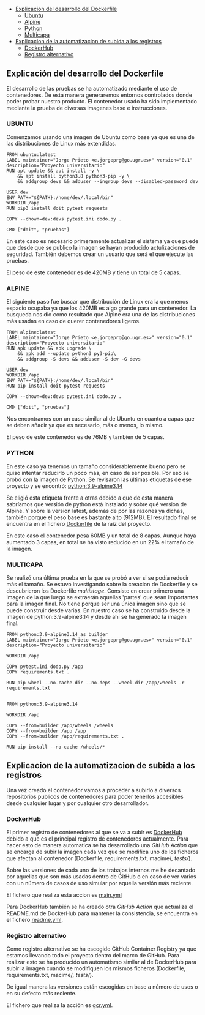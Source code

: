 * [Explicacion del desarrollo del Dockerfile](#explicacion-del-desarrollo-del-dockerfile)
  * [Ubuntu](#ubuntu)
  * [Alpine](#alpine)
  * [Python](#python)
  * [Multicapa](#multicapa)
* [Explicacion de la automatizacion de subida a los registros](#explicacion-de-la-automatizacion-de-subida-a-los-registros)
  * [DockerHub](#dockerhub)
  * [Registro alternativo](#registro-alternativo)

## Explicación del desarrollo del Dockerfile

El desarrollo de las pruebas se ha automatizado mediante el uso de contenedores. De esta manera generaremos entornos controlados donde poder probar nuestro producto. El contenedor usado ha sido implementado mediante la prueba de diversas imagenes base e instrucciones.

### UBUNTU 

Comenzamos usando una imagen de Ubuntu como base ya que es una de las distribuciones de Linux más extendidas. 

```
FROM ubuntu:latest
LABEL maintainer="Jorge Prieto <e.jorgeprg@go.ugr.es>" version="0.1" description="Proyecto universitario"
RUN apt update && apt install -y \
    && apt install python3.8 python3-pip -y \
    && addgroup devs && adduser --ingroup devs --disabled-password dev

USER dev
ENV PATH="${PATH}:/home/dev/.local/bin"
WORKDIR /app
RUN pip3 install doit pytest requests

COPY --chown=dev:devs pytest.ini dodo.py . 

CMD ["doit", "pruebas"]

```

En este caso es necesario primeramente actualizar el sistema ya que puede que desde que se publico la imagen se hayan producido actulizaciones de seguridad. También debemos crear un usuario que será el que ejecute las pruebas.

El peso de este contenedor es de 420MB y tiene un total de 5 capas.


### ALPINE

El siguiente paso fue buscar que distribución de Linux era la que menos espacio ocupaba ya que los 420MB es algo grande para un contenedor. La busqueda nos dio como resultado que Alpine era una de las distribuciones más usadas en caso de querer contenedores ligeros. 

```
FROM alpine:latest
LABEL maintainer="Jorge Prieto <e.jorgeprg@go.ugr.es>" version="0.1" description="Proyecto universitario"
RUN apk update && apk upgrade \
    && apk add --update python3 py3-pip\
    && addgroup -S devs && adduser -S dev -G devs

USER dev
WORKDIR /app
ENV PATH="${PATH}:/home/dev/.local/bin"
RUN pip install doit pytest requests

COPY --chown=dev:devs pytest.ini dodo.py . 

CMD ["doit", "pruebas"]
```

Nos encontramos con un caso similar al de Ubuntu en cuanto a capas que se deben añadir ya que es necesario, más o menos, lo mismo.

El peso de este contenedor es de 76MB y tambien de 5 capas. 


### PYTHON

En este caso ya tenemos un tamaño considerablemente bueno pero se quiso intentar reducirlo un poco más, en caso de ser posible. Por eso se probó con la imagen de Python. Se revisaron las últimas etiquetas de ese proyecto y se encontró: [python:3.9-alpine3.14](https://hub.docker.com/layers/python/library/python/3.9-alpine3.14/images/sha256-5cbd0b50f0c3a01ac017a70792a8f1f266d18351f8486eb2a067c2cbf85cc636?context=explore)

Se eligió esta etiqueta frente a otras debido a que de esta manera sabríamos que versión de python está instalado y sobre qué version de Alpine. Y sobre la version latest, además de por las razones ya dichas, también porque el peso base es bastante alto (912MB). El resultado final se encuentra en el fichero [Dockerfile](https://github.com/soyjorgeprg/macime/blob/1fb6be67e1c89bc8fc5e48b461a1a4663f68c65e/Dockerfile) de la raíz del proyecto.

En este caso el contenedor pesa 60MB y un total de 8 capas. Aunque haya aumentado 3 capas, en total se ha visto reducido en un 22% el tamaño de la imagen.


### MULTICAPA

Se realizó una última prueba en la que se probó a ver si se podía reducir más el tamaño. Se estuvo investigando sobre la creacion de Dockerfile y se descubrieron los Dockerfile _multistage_. Consiste en crear primero una imagen de la que luego se extraerán aquellas 'partes' que sean importantes para la imagen final. No tiene porque ser una única imagen sino que se puede construir desde varias. En nuestro caso se ha construido desde la imagen de python:3.9-alpine3.14 y desde ahí se ha generado la imagen final.

```
FROM python:3.9-alpine3.14 as builder
LABEL maintainer="Jorge Prieto <e.jorgeprg@go.ugr.es>" version="0.1" description="Proyecto universitario"

WORKDIR /app

COPY pytest.ini dodo.py /app 
COPY requirements.txt .

RUN pip wheel --no-cache-dir --no-deps --wheel-dir /app/wheels -r requirements.txt


FROM python:3.9-alpine3.14

WORKDIR /app

COPY --from=builder /app/wheels /wheels
COPY --from=builder /app /app
COPY --from=builder /app/requirements.txt .

RUN pip install --no-cache /wheels/*
```

## Explicacion de la automatizacion de subida a los registros

Una vez creado el contenedor vamos a proceder a subirlo a diversos repositorios publicos de contenedores para poder tenerlos accesibles desde cualquier lugar y por cualquier otro desarrollador.

### DockerHub

El primer registro de contenedores al que se va a subir es [DockerHub](https://hub.docker.com/) debido a que es el principal registro de contenedores actualmente. Para hacer esto de manera automatica se ha desarrollado una _GitHub_ _Action_ que se encarga de subir la imagen cada vez que se modifica uno de los ficheros que afectan al contenedor (Dockerfile, requirements.txt, macime/*, tests/*).

Sobre las versiones de cada uno de los trabajos internos me he decantado por aquellas que son más usadas dentro de GitHub o en caso de ver varios con un número de casos de uso simular por aquella versión más reciente.

El fichero que realiza esta accion es [main.yml](https://github.com/soyjorgeprg/macime/blob/1aa669bb2195b67ef19e7953979c5ce4632c3694/.github/workflows/main.yml)

Para DockerHub también se ha creado otra _GitHub_ _Action_ que actualiza el README.md de DockerHub para mantener la consistencia, se encuentra en el fichero [readme.yml](https://github.com/soyjorgeprg/macime/blob/1aa669bb2195b67ef19e7953979c5ce4632c3694/.github/workflows/readme.yml).

### Registro alternativo

Como registro alternativo se ha escogido GitHub Container Registry ya que estamos llevando todo el proyecto dentro del marco de GitHub. Para realizar esto se ha producido un automatismo similar al de DockerHub para subir la imagen cuando se modifiquen los mismos ficheros (Dockerfile, requirements.txt, macime/*, tests/*). 

De igual manera las versiones están escogidas en base a número de usos o en su defecto más reciente.

El fichero que realiza la acción es [gcr.yml](https://github.com/soyjorgeprg/macime/blob/1aa669bb2195b67ef19e7953979c5ce4632c3694/.github/workflows/gcr.yml).

